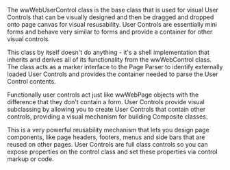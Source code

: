 ﻿The wwWebUserControl class is the base class that is used for visual User Controls that can be visually designed and then be dragged and dropped onto page canvas for visual resusability. User Controls are essentially mini forms and behave very similar to forms and provide a container for other visual controls.

This class by itself doesn't do anything - it's a shell implementation that inherits and derives all of its functionality from the wwWebControl class. The class acts as a marker interface to the Page Parser to identify externally loaded User Controls and provides the container needed to parse the User Control contents.

Functionally user controls act just like wwWebPage objects with the difference that they don't contain a form. User Controls provide visual subclassing by allowing you to create User Controls that contain other controls, providing a visual mechanism for building Composite classes.

This is a very powerful reusability mechanism that lets you design page components, like page headers, footers, menus and side bars that are reused on other pages. User Controls are full class controls so you can expose properties on the control class and set these properties via control markup or code.